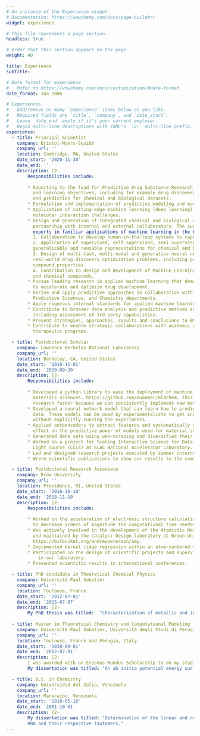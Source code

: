 ```yaml
---
# An instance of the Experience widget.
# Documentation: https://wowchemy.com/docs/page-builder/
widget: experience

# This file represents a page section.
headless: true

# Order that this section appears on the page.
weight: 40

title: Experience
subtitle:

# Date format for experience
#   Refer to https://wowchemy.com/docs/customization/#date-format
date_format: Jan 2006

# Experiences.
#   Add/remove as many `experience` items below as you like.
#   Required fields are `title`, `company`, and `date_start`.
#   Leave `date_end` empty if it's your current employer.
#   Begin multi-line descriptions with YAML's `|2-` multi-line prefix.
experience:
  - title: Principal Scientist
    company: Bristol-Myers-Squibb
    company_url: ''
    location: Cambridge, MA, United States
    date_start: '2020-11-30'
    date_end: ''
    description: |2-
        Responsibilities include:
        
        * Reporting to the lead for Predictive Drug Substance Research, scenarios will involve a range of datasets
          and learning objectives, including for example drug discovery, structural biology, multi-modal modeling
          and prediction for chemical and biological datasets.
        * Formulation and implementation of predictive modeling and machine learning solutions for the optimization of chemical structures and properties.
        * Application of cutting-edge machine learning (deep learning) approaches to structural biology and
          molecular interaction challenges.
        * Design and generation of integrated chemical and biological data assets for predictive research in
          partnership with internal and external collaborators. The successful candidate will work alongside
          experts in familiar applications of machine learning in the biotechnology domain, including:
          1. Collaboration to develop human-in-the-loop systems to capture and operationalize machine learning datasets and algorithms used by BMS scientists.
          2. Application of supervised, self-supervised, semi-supervised deep learning methods to derive robust
          generalizable and reusable representations for chemical and biological assay data. 
          3. Design of multi-task, multi-modal and generative neural network learning approaches to tackle
          real-world drug discovery optimization problems, including prediction of both assayed and abstract
          compound properties.
          4. Contribution to design and development of Machine Learning data repositories focused on proteins
          and chemical compounds.
        * Pursue leading research in applied machine learning that demonstrates the value of predictive methods
          to accelerate and optimize drug development.
        * Derive and apply predictive approaches in collaboration with BMS colleagues in the Informatics and
          Predictive Sciences, and Chemistry departments.
        * Apply rigorous internal standards for applied machine learning practice, including evaluation of methods, approaches and solutions.
        * Contribute to broader data analysis and predictive methods strategies across the business as required,
          including assessment of 3rd party capabilities.
        * Present strategies, approaches, results and conclusions to BMS colleagues and external audiences.
        * Contribute to enable strategic collaborations with academic and commercial collaborators to benefit
          therapeutic programs.

  - title: Postdoctoral Scholar
    company: Lawrence Berkeley National Laboratory
    company_url: ''
    location: Berkeley, CA, United States
    date_start: '2018-11-01'
    date_end: '2020-09-30'
    description: |2-
        Responsibilities include:
        
        * Developed a python library to ease the deployment of machine learning models for chemistry and
          materials sciences. https://github.com/muammar/ml4chem. This package is helping us advance our
          research faster because we can consistently implement new methods.
        * Developed a neural network model that can learn how to predict retention times from chromatography
          data. These models can be used by experimentalists to get insights about the substances they study
          without explicitly running the experiments.
        * Applied autoencoders to extract features and systematically studied their topology to understand their
          effect on the predictive power of models used for material sciences.
        * Generated data sets using web-scraping and diversified their variance with active learning techniques.
        * Worked on a project for Scaling Interactive Science for Data-Intensive Discovery for the Linac Coherent
          Light Source (LCLS) at SLAC National Accelerator Laboratory.
        * Led and designed research projects executed by summer interns.
        * Wrote scientific publications to show our results to the community.

  - title: Postdoctoral Research Associate
    company: Brow University
    company_url: ''
    location: Providence, RI, United States
    date_start: '2016-10-10'
    date_end: '2018-11-10'
    description: |2-
        Responsibilities include:
        
        * Worked on the acceleration of electronic structure calculations using machine learning models 
          to decrease orders of magnitude the computational time needed by the simulations.
        * Was actively involved in the development of the Atomistic Machine-learning Package (Amp) created
          and maintained by the Catalyst Design laboratory at Brown University 
          https://bitbucket.org/andrewpeterson/amp.
        * Implemented kernel ridge regression within an atom-centered mode in their machine learning package.
        * Participated in the design of scientific projects and supervision of students during their research
            in our laboratory.
        * Presented scientific results in international conferences.

  - title: PhD candidate in Theoretical Chemical Physics
    company: Université Paul Sabatier
    company_url: ''
    location: Toulouse, France
    date_start: '2012-07-01'
    date_end: '2015-07-07'
    description: |2-
        My PhD thesis was titled:  "Characterization of metallic and insulating properties of low-dimensional systems".
    
  - title: Master in Theoretical Chemistry and Computational Modeling
    company: Université Paul Sabatier, Università degli Studi di Perugia
    company_url: ''
    location: Toulouse, France and Perugia, Italy
    date_start: '2010-09-01'
    date_end: '2012-07-01'
    description: |2-
        I was awarded with an Erasmus Mundus Scholarship to do my studies in different European universities. 
        My dissertation was titled: "An ab initio potential energy surface for quantum reactive scattering calculations."

  - title: B.S. in Chemistry
    company: Universidad del Zulia, Venezuela
    company_url: ''
    location: Maracaibo, Venezuela
    date_start: '2010-05-10'
    date_end: '2001-10-01'
    description: |2-
        My dissertation was titled: "Determination of the linear and nonlinear optical properties of the nitrogenous bases of DNA, 
        RNA and their respective tautomers."
---
```

